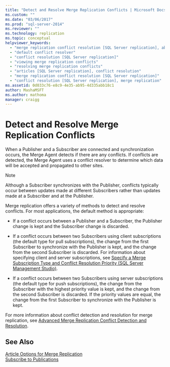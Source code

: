 ```yaml
---
title: "Detect and Resolve Merge Replication Conflicts | Microsoft Docs"
ms.custom: ""
ms.date: "03/06/2017"
ms.prod: "sql-server-2014"
ms.reviewer: ""
ms.technology: replication
ms.topic: conceptual
helpviewer_keywords: 
  - "merge replication conflict resolution [SQL Server replication], about conflict resolution"
  - "default conflict resolver"
  - "conflict resolution [SQL Server replication]"
  - "viewing merge replication conflicts"
  - "resolving merge replication conflicts"
  - "articles [SQL Server replication], conflict resolution"
  - "merge replication conflict resolution [SQL Server replication]"
  - "conflict resolution [SQL Server replication], merge replication"
ms.assetid: 0d033c76-e8c9-4e35-ab95-4d335abb18c1
author: MashaMSFT
ms.author: mathoma
manager: craigg
---
```

# Detect and Resolve Merge Replication Conflicts
  When a Publisher and a Subscriber are connected and synchronization occurs, the Merge Agent detects if there are any conflicts. If conflicts are detected, the Merge Agent uses a conflict resolver to determine which data will be accepted and propagated to other sites.  
  
> [!NOTE]  
>  Although a Subscriber synchronizes with the Publisher, conflicts typically occur between updates made at different Subscribers rather than updates made at a Subscriber and at the Publisher.  
  
 Merge replication offers a variety of methods to detect and resolve conflicts. For most applications, the default method is appropriate:  
  
-   If a conflict occurs between a Publisher and a Subscriber, the Publisher change is kept and the Subscriber change is discarded.  
  
-   If a conflict occurs between two Subscribers using client subscriptions (the default type for pull subscriptions), the change from the first Subscriber to synchronize with the Publisher is kept, and the change from the second Subscriber is discarded. For information about specifying client and server subscriptions, see [Specify a Merge Subscription Type and Conflict Resolution Priority &#40;SQL Server Management Studio&#41;](../specify-a-merge-subscription-type-and-conflict-resolution-priority.md).  
  
-   If a conflict occurs between two Subscribers using server subscriptions (the default type for push subscriptions), the change from the Subscriber with the highest priority value is kept, and the change from the second Subscriber is discarded. If the priority values are equal, the change from the first Subscriber to synchronize with the Publisher is kept.  
  
 For more information about conflict detection and resolution for merge replication, see [Advanced Merge Replication Conflict Detection and Resolution](advanced-merge-replication-conflict-detection-and-resolution.md).  
  
## See Also  
 [Article Options for Merge Replication](article-options-for-merge-replication.md)   
 [Subscribe to Publications](../subscribe-to-publications.md)  
  
  

